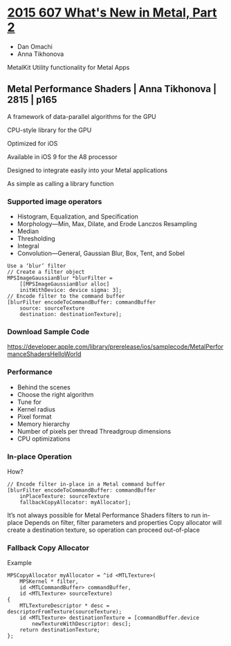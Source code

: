 
# [2015 607 What's New in Metal, Part 2](https://developer.apple.com/videos/play/wwdc2015/607/)


- Dan Omachi
- Anna Tikhonova

MetalKit
Utility functionality for Metal Apps


## Metal Performance Shaders | Anna Tikhonova | 2815 | p165


A framework of data-parallel algorithms for the GPU

CPU-style library for the GPU


Optimized for iOS

Available in iOS 9 for the A8 processor

Designed to integrate easily into your  Metal applications

As simple as calling a library function


### Supported image operators

- Histogram, Equalization, and Specification
- Morphology—Min, Max, Dilate, and Erode Lanczos Resampling
- Median
- Thresholding
- Integral
- Convolution—General, Gaussian Blur, Box, Tent, and Sobel


```
Use a ‘blur’ filter
// Create a filter object
MPSImageGaussianBlur *blurFilter =
    [[MPSImageGaussianBlur alloc]
    initWithDevice: device sigma: 3];
// Encode filter to the command buffer
[blurFilter encodeToCommandBuffer: commandBuffer
    source: sourceTexture
    destination: destinationTexture];
```    

### Download Sample Code

https://developer.apple.com/library/prerelease/ios/samplecode/MetalPerformanceShadersHelloWorld


### Performance

- Behind the scenes
- Choose the right algorithm
- Tune for
- Kernel radius
- Pixel format
- Memory hierarchy
- Number of pixels per thread Threadgroup dimensions
- CPU optimizations


### In-place Operation

How?
```
// Encode filter in-place in a Metal command buffer
[blurFilter encodeToCommandBuffer: commandBuffer
    inPlaceTexture: sourceTexture
    fallbackCopyAllocator: myAllocator];
```
It’s not always possible for Metal Performance Shaders filters to run in-place
Depends on filter, filter parameters and properties
Copy allocator will create a destination texture, so operation can proceed out-of-place

### Fallback Copy Allocator
Example


```
MPSCopyAllocator myAllocator = ^id <MTLTexture>(
    MPSKernel * filter,
    id <MTLCommandBuffer> commandBuffer,
    id <MTLTexture> sourceTexture)
{
    MTLTextureDescriptor * desc = descriptorFromTexture(sourceTexture);
    id <MTLTexture> destinationTexture = [commandBuffer.device
        newTextureWithDescriptor: desc];
    return destinationTexture;
};
```
